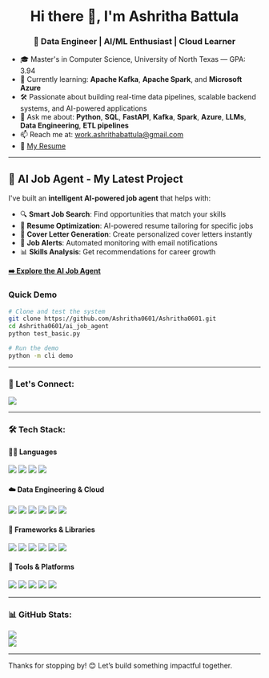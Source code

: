 <h1 align="center">Hi there 👋, I'm Ashritha Battula</h1>
<h3 align="center">🚀 Data Engineer | AI/ML Enthusiast | Cloud Learner</h3>

- 🎓 Master's in Computer Science, University of North Texas — GPA: 3.94  
- 🔭 Currently learning: **Apache Kafka**, **Apache Spark**, and **Microsoft Azure**  
- 🛠️ Passionate about building real-time data pipelines, scalable backend systems, and AI-powered applications  
- 💬 Ask me about: **Python**, **SQL**, **FastAPI**, **Kafka**, **Spark**, **Azure**, **LLMs**, **Data Engineering**, **ETL pipelines**  
- 📫 Reach me at: [work.ashrithabattula@gmail.com](mailto:work.ashrithabattula@gmail.com)  
- 📄 [My Resume](https://github.com/ashrithacodess/resume/blob/main/Ashritha_Battula_Resume.pdf)

---

## 🤖 AI Job Agent - My Latest Project

I've built an **intelligent AI-powered job agent** that helps with:
- 🔍 **Smart Job Search**: Find opportunities that match your skills
- 📄 **Resume Optimization**: AI-powered resume tailoring for specific jobs
- 📝 **Cover Letter Generation**: Create personalized cover letters instantly
- 🔔 **Job Alerts**: Automated monitoring with email notifications
- 📊 **Skills Analysis**: Get recommendations for career growth

**[➡️ Explore the AI Job Agent](./ai_job_agent/)**

### Quick Demo
```bash
# Clone and test the system
git clone https://github.com/Ashritha0601/Ashritha0601.git
cd Ashritha0601/ai_job_agent
python test_basic.py

# Run the demo
python -m cli demo
```

---

<h3>🔗 Let's Connect:</h3>
<p>
  <a href="https://www.linkedin.com/in/ashrithabattula/" target="_blank">
    <img src="https://img.shields.io/badge/LinkedIn-ashrithabattula-blue?style=flat-square&logo=linkedin" />
  </a>
</p>

---

<h3>🛠️ Tech Stack:</h3>

#### 🧑‍💻 Languages
<p>
  <img src="https://img.shields.io/badge/Python-3776AB?style=flat&logo=python&logoColor=white" />
  <img src="https://img.shields.io/badge/SQL-003B57?style=flat&logo=postgresql&logoColor=white" />
  <img src="https://img.shields.io/badge/JavaScript-F7DF1E?style=flat&logo=javascript&logoColor=black" />
  <img src="https://img.shields.io/badge/Go-00ADD8?style=flat&logo=go&logoColor=white" />
</p>

#### ☁️ Data Engineering & Cloud
<p>
  <img src="https://img.shields.io/badge/Kafka-231F20?style=flat&logo=apachekafka&logoColor=white" />
  <img src="https://img.shields.io/badge/Spark-E25A1C?style=flat&logo=apachespark&logoColor=white" />
  <img src="https://img.shields.io/badge/Azure-0078D4?style=flat&logo=microsoftazure&logoColor=white" />
  <img src="https://img.shields.io/badge/AWS-232F3E?style=flat&logo=amazonaws&logoColor=white" />
  <img src="https://img.shields.io/badge/PostgreSQL-4169E1?style=flat&logo=postgresql&logoColor=white" />
  <img src="https://img.shields.io/badge/MongoDB-4EA94B?style=flat&logo=mongodb&logoColor=white" />
</p>

#### 🧰 Frameworks & Libraries
<p>
  <img src="https://img.shields.io/badge/FastAPI-005571?style=flat&logo=fastapi" />
  <img src="https://img.shields.io/badge/Flask-000000?style=flat&logo=flask&logoColor=white" />
  <img src="https://img.shields.io/badge/React-20232A?style=flat&logo=react&logoColor=61DAFB" />
  <img src="https://img.shields.io/badge/scikit--learn-F7931E?style=flat&logo=scikitlearn&logoColor=white" />
  <img src="https://img.shields.io/badge/TensorFlow-FF6F00?style=flat&logo=tensorflow&logoColor=white" />
  <img src="https://img.shields.io/badge/HuggingFace-FFD21F?style=flat&logo=huggingface&logoColor=black" />
</p>

#### 🧪 Tools & Platforms
<p>
  <img src="https://img.shields.io/badge/Git-F05032?style=flat&logo=git&logoColor=white" />
  <img src="https://img.shields.io/badge/GitHub-181717?style=flat&logo=github&logoColor=white" />
  <img src="https://img.shields.io/badge/VSCode-007ACC?style=flat&logo=visualstudiocode&logoColor=white" />
  <img src="https://img.shields.io/badge/Postman-FF6C37?style=flat&logo=postman&logoColor=white" />
  <img src="https://img.shields.io/badge/Jupyter-F37626?style=flat&logo=jupyter&logoColor=white" />
</p>

---

<h3>📊 GitHub Stats:</h3>
<p align="left">
  <img src="https://github-readme-stats.vercel.app/api?username=Ashritha0601&show_icons=true&theme=radical" />
  <br/>
  <img src="https://github-readme-streak-stats.herokuapp.com/?user=Ashritha0601&theme=radical" />
</p>

---

Thanks for stopping by! 😊 Let’s build something impactful together.
